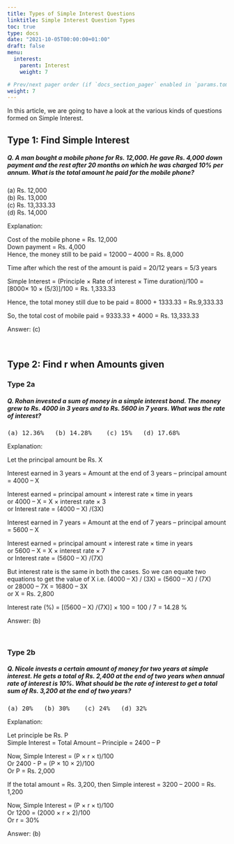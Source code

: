 ```yaml
---
title: Types of Simple Interest Questions
linktitle: Simple Interest Question Types
toc: true
type: docs
date: "2021-10-05T00:00:00+01:00"
draft: false
menu:
  interest:
    parent: Interest
    weight: 7

# Prev/next pager order (if `docs_section_pager` enabled in `params.toml`)
weight: 7
---
```


In this article, we are going to have a look at the various kinds of questions formed on Simple Interest. 

## Type 1: Find Simple Interest

<!-- ### Type 1b: Down payment given -->

##### Q. A man bought a mobile phone for Rs. 12,000. He gave Rs. 4,000 down payment and the rest after 20 months on which he was charged 10% per annum. What is the total amount he paid for the mobile phone?
(a) Rs. 12,000 <br>	
(b) Rs. 13,000 <br>
(c) Rs. 13,333.33	<br>
(d) Rs. 14,000

Explanation:<br>
<div class="Exp">

Cost of the mobile phone = Rs. 12,000 <br>
Down payment = Rs. 4,000 <br>
Hence, the money still to be paid = 12000 – 4000 = Rs. 8,000

Time after which the rest of the amount is paid = 20/12 years = 5/3 years

Simple Interest = (Principle × Rate of interest × Time duration)/100 = [8000× 10 × (5/3)]/100 = Rs. 1,333.33

Hence, the total money still due to be paid = 8000 + 1333.33 = Rs.9,333.33

So, the total cost of mobile paid = 9333.33 + 4000 = Rs. 13,333.33  

Answer: (c)
</div> <br>


## Type 2: Find r when Amounts given

### Type 2a

##### Q. Rohan invested a sum of money in a simple interest bond. The money grew to Rs. 4000 in 3 years and to Rs. 5600 in 7 years. What was the rate of interest?
<pre>(a) 12.36%   (b) 14.28%    (c) 15%   (d) 17.68%</pre>

Explanation:<br>
<div class="Exp">

Let the principal amount be Rs. X

Interest earned in 3 years = Amount at the end of 3 years – principal amount = 4000 – X

Interest earned = principal amount × interest rate × time in years <br>
or 4000 – X = X × interest rate × 3 <br>
or Interest rate = (4000 – X) /(3X)

Interest earned in 7 years = Amount at the end of 7 years – principal amount = 5600 – X

Interest earned = principal amount × interest rate × time in years <br>
or 5600 – X = X × interest rate × 7 <br>
or Interest rate = (5600 – X) /(7X)

But interest rate is the same in both the cases. So we can equate two equations to get the value of X
i.e. (4000 – X) / (3X) = (5600 – X) / (7X) <br>
or 28000 – 7X = 16800 – 3X <br>
or X = Rs. 2,800

Interest rate (%) = [(5600 – X) /(7X)] × 100 = 100 / 7 = 14.28 %

Answer: (b)
</div> <br>

### Type 2b

##### Q. Nicole invests a certain amount of money for two years at simple interest. He gets a total of Rs. 2,400 at the end of two years when annual rate of interest is 10%. What should be the rate of interest to get a total sum of Rs. 3,200 at the end of two years?
<pre>(a) 20%   (b) 30%    (c) 24%   (d) 32%</pre>

Explanation:<br>
<div class="Exp">

Let principle be Rs. P <br>
Simple Interest = Total Amount – Principle = 2400 – P

Now, Simple Interest = (P × r × t)/100 <br>
Or 2400 - P = (P × 10 × 2)/100 <br>
Or P = Rs. 2,000

If the total amount = Rs. 3,200, then Simple interest = 3200 – 2000 = Rs. 1,200

Now, Simple Interest = (P × r × t)/100 <br>
Or 1200 = (2000 × r × 2)/100 <br>
Or r = 30%

Answer: (b)
</div> <br>

